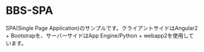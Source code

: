 # BBS-SPA
SPA(Single Page Application)のサンプルです。クライアントサイドはAngular2 + Bootstrapを、サーバーサイドはApp Engine/Python + webapp2を使用しています。